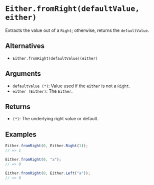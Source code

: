 # `Either.fromRight(defaultValue, either)`

Extracts the value out of a `Right`; otherwise, returns the `defaultValue`.

## Alternatives

* `Either.fromRight(defaultValue)(either)`

## Arguments

* `defaultValue (*)`: Value used if the `either` is not a `Right`.
* `either (Either)`: The `Either`.

## Returns

* `(*)`: The underlying right value or default.

## Examples

```javascript
Either.fromRight(0, Either.Right(1));
// => 1

Either.fromRight(0, "a");
// => 0

Either.fromRight(0, Either.Left("a"));
// => 0
```
